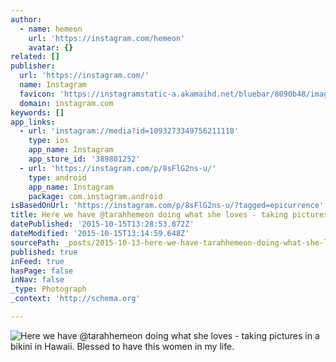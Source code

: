```yaml
---
author:
  - name: hemeon
    url: 'https://instagram.com/hemeon'
    avatar: {}
related: []
publisher:
  url: 'https://instagram.com/'
  name: Instagram
  favicon: 'https://instagramstatic-a.akamaihd.net/bluebar/8090b48/images/ico/favicon.ico'
  domain: instagram.com
keywords: []
app_links:
  - url: 'instagram://media?id=1093273349756211118'
    type: ios
    app_name: Instagram
    app_store_id: '389801252'
  - url: 'https://instagram.com/p/8sFlG2ns-u/'
    type: android
    app_name: Instagram
    package: com.instagram.android
isBasedOnUrl: 'https://instagram.com/p/8sFlG2ns-u/?tagged=epicurrence'
title: Here we have @tarahhemeon doing what she loves - taking pictures in a bikini in Hawaii. Blessed to have this women in my life.
datePublished: '2015-10-15T13:28:53.872Z'
dateModified: '2015-10-15T13:14:59.648Z'
sourcePath: _posts/2015-10-13-here-we-have-tarahhemeon-doing-what-she-loves-taking-pict.md
published: true
inFeed: true
hasPage: false
inNav: false
_type: Photograph
_context: 'http://schema.org'

---
```

![Here we have &commat;tarahhemeon doing what she loves - taking pictures in a bikini in Hawaii&period; Blessed to have this women in my life&period;](https://scontent.cdninstagram.com/hphotos-xap1/t51.2885-15/s640x640/sh0.08/e35/10817967_1611637152422442_712508285_n.jpg)